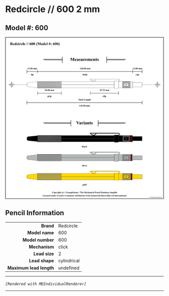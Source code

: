 # Redcircle // 600 2 mm

## Model #: 600

<img src="./600-600-2.0-grouped.png">

## Pencil Information

|     |     |
| ---: | :--- |
| **Brand** | Redcircle |
| **Model name** | 600 |
| **Model number** | 600 |
| **Mechanism** | click |
| **Lead size** | 2 |
| **Lead shape** | cylindrical |
| **Maximum lead length** | undefined |


---

_`[Rendered with MDIndividualRenderer]`_

---

